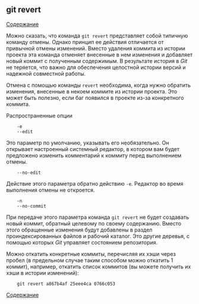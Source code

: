 ## git revert

[Содержание](/readme.md)


Можно сказать, что команда `git revert` представляет собой типичную команду отмены. Однако принцип ее действия отличается от привычной отмены изменений. Вместо удаления коммита из истории проекта эта команда отменяет внесенные в нем изменения и добавляет новый коммит с полученным содержимым. В результате история в *Git* не теряется, что важно для обеспечения целостной истории версий и надежной совместной работы.

Отмена с помощью команды `revert` необходима, когда нужно обратить изменения, внесенные в некоем коммите из истории проекта. Это может быть полезно, если баг появился в проекте из-за конкретного коммита. 

Распространенные опции
```bash=
    -e
    --edit
```
Это параметр по умолчанию, указывать его необязательно. Он открывает настроенный системный редактор, в котором вам будет предложено изменить комментарий к коммиту перед выполнением отмены.

```bash=
    --no-edit
```
Действие этого параметра обратно действию `-e`. Редактор во время выполнения отмены не откроется.

```bash=
    -n
    --no-commit
```

При передаче этого параметра команда `git revert` не будет создавать новый коммит, обратный целевому по своему содержанию. Вместо этого обращенные изменения будут добавлены в раздел проиндексированных файлов и рабочий каталог. Это другие деревья, с помощью которых *Git* управляет состоянием репозитория.

Можно откатить конкретные коммиты, перечисляя их хэши через пробел (в предельном случае таким способом можно откатить 1 коммит), например, откатить список коммитов (вы можете получить их хэши в истории изменений):

```bash=
    git revert a867b4af 25eee4ca 0766c053
```





[Содержание](/readme.md)